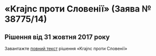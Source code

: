 # «Krajnc проти Словенії» (Заява № 38775/14)
## Рішення від 31 жовтня 2017 року

<div class="eoz-wrap">
  <div class="eoz-text">
    <p style="margin-bottom: 0;">Завантажте <a href="./Krajnc.pdf" target="_blank">повний текст</a> рішення «Krajnc проти Словенії»</p>
  </div>
</div>